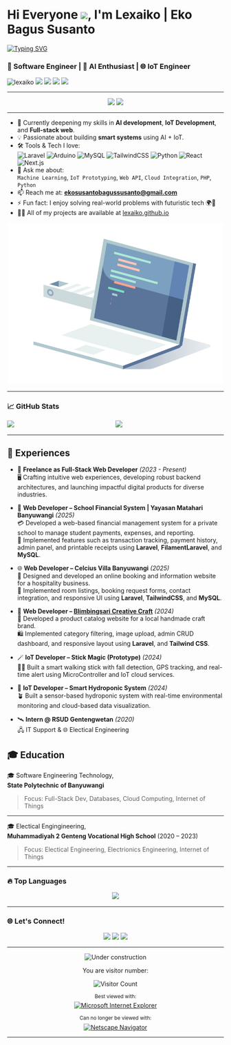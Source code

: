 <div id="header">
<h1>Hi Everyone <img src="https://media.giphy.com/media/hvRJCLFzcasrR4ia7z/giphy.gif" width="30px"/>, I'm Lexaiko | Eko Bagus Susanto</h1>
<a href="https://git.io/typing-svg"><img src="https://readme-typing-svg.herokuapp.com?font=Fira+Code&pause=100&vCenter=true&width=435&lines=Welcome+to+my+GitHub+Profile!;I+love+coding+smart+solutions.;AI+%2B+IoT+%3D+Future!" alt="Typing SVG" /></a>
<h3>🚀 Software Engineer | 🤖 AI Enthusiast | 🌐 IoT Engineer</h3>
<img src="https://komarev.com/ghpvc/?username=lexaiko&label=Profile%20views&color=0e75b6&style=flat" alt="lexaiko" />
<a href="https://linkedin.com/in/eko-bagus-susanto" target="_blank"><img src="https://img.shields.io/badge/-LinkedIn-blue?style=flat&logo=linkedin&logoColor=white"/></a>
  <a href="mailto:ekosusantobagussusanto@gmail.com"><img src="https://img.shields.io/badge/-Email-D14836?style=flat&logo=gmail&logoColor=white"/></a>
  <a href="https://github.com/lexaiko"><img src="https://img.shields.io/badge/-GitHub-24292E?style=flat&logo=github&logoColor=white"/></a>
  <a href="https://www.instagram.com/thinkabouteko/"><img src="https://img.shields.io/badge/-Instagram-E1306C?style=flat&logo=instagram&logoColor=white"/></a>
</div>

---

<div align="center">
  <img src="https://media.giphy.com/media/xT9IgzoKnwFNmISR8I/giphy.gif" height="300"/>
  <img src="https://media.giphy.com/media/VTtANKl0beDFQRLDTh/giphy.gif" height="300"/>
</div>

---

- 🌱 Currently deepening my skills in **AI development**, **IoT Development**, and **Full-stack web**.
- 💡 Passionate about building **smart systems** using AI + IoT.
- 🛠️ Tools & Tech I love:  
  ![Laravel](https://img.shields.io/badge/-Laravel-F55247?style=flat&logo=laravel&logoColor=white)
  ![Arduino](https://img.shields.io/badge/-Arduino-00979D?style=flat&logo=arduino&logoColor=white)
  ![MySQL](https://img.shields.io/badge/-MySQL-4479A1?style=flat&logo=mysql&logoColor=white)
  ![TailwindCSS](https://img.shields.io/badge/-TailwindCSS-38B2AC?style=flat&logo=tailwind-css&logoColor=white)
  ![Python](https://img.shields.io/badge/-Python-3776AB?style=flat&logo=python&logoColor=white)
  ![React](https://img.shields.io/badge/-React-61DAFB?style=flat&logo=react&logoColor=black)
  ![Next.js](https://img.shields.io/badge/-Next.js-000000?style=flat&logo=next.js&logoColor=white)
- 💬 Ask me about:  
  `Machine Learning`, `IoT Prototyping`, `Web API`, `Cloud Integration`, `PHP`, `Python`
- 📫 Reach me at: **ekosusantobagussusanto@gmail.com**
- ⚡ Fun fact: I enjoy solving real-world problems with futuristic tech 🌍🤖
- 👨‍💻 All of my projects are available at [lexaiko.github.io](https://lexaiko.github.io)
<p align="center">
<img src="./Assets/code-manufacture.gif" alt="Coding GIF" width="500">
</p>

---

### 📈 GitHub Stats

<div align="center">
  <img align="left" src="https://github-readme-stats.vercel.app/api?username=lexaiko&show_icons=true&theme=tokyonight" />
  <img src="https://git-hub-streak-stats.vercel.app/?user=lexaiko&theme=tokyonight" />
</div>

---

## 💼 Experiences

- 💼 **Freelance as Full-Stack Web Developer** _(2023 - Present)_  
  🖥️ Crafting intuitive web experiences, developing robust backend architectures, and launching impactful digital products for diverse industries.

- 💼 **Web Developer – School Financial System | Yayasan Matahari Banyuwangi** _(2025)_  
  💳 Developed a web-based financial management system for a private school to manage student payments, expenses, and reporting.  
  🧾 Implemented features such as transaction tracking, payment history, admin panel, and printable receipts using **Laravel**, **FilamentLaravel**, and **MySQL**.

- 🌐 **Web Developer – Celcius Villa Banyuwangi** _(2025)_  
  🏨 Designed and developed an online booking and information website for a hospitality business.  
  📆 Implemented room listings, booking request forms, contact integration, and responsive UI using **Laravel**, **TailwindCSS**, and **MySQL**.

- 🧵 **Web Developer – [Blimbingsari Creative Craft](https://bccrafts.com)** _(2024)_  
  🧶 Developed a product catalog website for a local handmade craft brand.  
  🛍️ Implemented category filtering, image upload, admin CRUD dashboard, and responsive layout using **Laravel**, and **Tailwind CSS**.

- 🪄 **IoT Developer – Stick Magic (Prototype)** _(2024)_  
  🚶‍♂️ Built a smart walking stick with fall detection, GPS tracking, and real-time alert using MicroController and IoT cloud services.

- 🌿 **IoT Developer – Smart Hydroponic System** _(2024)_  
  🪴 Built a sensor-based hydroponic system with real-time environmental monitoring and cloud-based data visualization.

- 🛰️ **Intern @ RSUD Gentengwetan** _(2020)_  
  🖧 IT Support & 🌐 Electical Engineering

## 🎓 Education

🎓 Software Engineering Technology,  
**State Polytechnic of Banyuwangi**
> Focus: Full-Stack Dev, Databases, Cloud Computing, Internet of Things

---

🎓 Electical Engingineering,  
**Muhammadiyah 2 Genteng Vocational High School** (2020 – 2023)

> Focus: Electical Engineering, Electrionics Engineering, Internet of Things

---

### 🔥 Top Languages
<p align="center">
  <img src="https://github-readme-stats.vercel.app/api/top-langs/?username=lexaiko&layout=compact&theme=radical" />
</p>

---

### 🌐 Let's Connect!
<p align="center">
  <a href="https://linkedin.com/in/eko-bagus-susanto" target="_blank"><img src="https://img.shields.io/badge/-LinkedIn-blue?style=flat&logo=linkedin&logoColor=white"/></a>
  <a href="mailto:ekosusantobagussusanto@gmail.com"><img src="https://img.shields.io/badge/-Email-D14836?style=flat&logo=gmail&logoColor=white"/></a>
  <a href="https://github.com/lexaiko"><img src="https://img.shields.io/badge/-GitHub-24292E?style=flat&logo=github&logoColor=white"/></a>
</p>

---

<div align="center">
  
![Under construction](https://user-images.githubusercontent.com/282759/84681715-8c7cb580-af02-11ea-85a4-05d069c72121.gif)

You are visitor number:

![Visitor Count](https://profile-counter.glitch.me/lexaiko/count.svg)

<div align="center">
  
<sup>Best viewed with:</sup><br />[![Microsoft Internet Explorer](https://user-images.githubusercontent.com/282759/84683523-52f97980-af05-11ea-9da0-639e1c368536.gif)](https://www.microsoft.com/en-gb/download/internet-explorer.aspx)

<sup>Can no longer be viewed with:</sup><br />[![Netscape Navigator](https://user-images.githubusercontent.com/68993968/113916671-27b78200-97d8-11eb-9496-1c45ce25568e.gif)](https://www.netscape.com)
</div>

---

